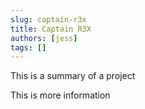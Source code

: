 ```yaml
---
slug: captain-r3x
title: Captain R3X
authors: [jess]
tags: []
---
```


This is a summary of a project

<!--truncate-->

This is more information